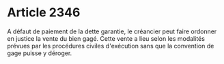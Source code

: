 # Article 2346

A défaut de paiement de la dette garantie, le créancier peut faire ordonner en justice la vente du bien gagé. Cette vente a lieu selon les modalités prévues par les procédures civiles d'exécution sans que la convention de gage puisse y déroger.